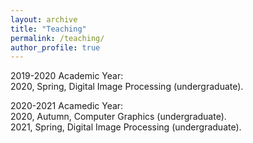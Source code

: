 ```yaml
---
layout: archive
title: "Teaching"
permalink: /teaching/
author_profile: true
---
```


2019-2020 Academic Year:   
2020, Spring, Digital Image Processing (undergraduate).

2020-2021 Acamedic Year:   
2020, Autumn, Computer Graphics (undergraduate).    
2021, Spring, Digital Image Processing (undergraduate).

